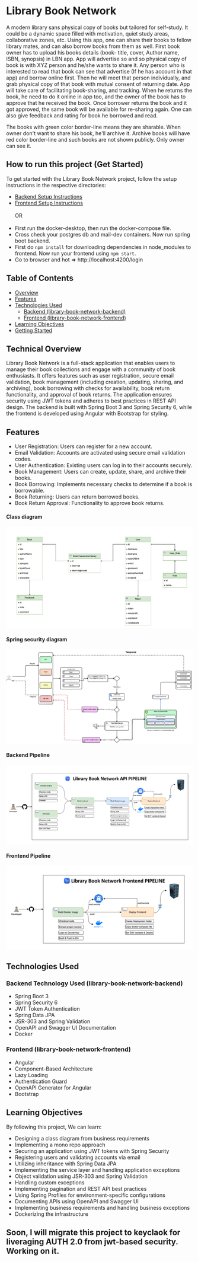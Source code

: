 # Library Book Network
A modern library sans physical copy of books but tailored for self-study. It could be a dynamic space filled with motivation,
quiet study areas, collaborative zones, etc. Using this app, one can share their books to fellow library mates, and can also
borrow books from them as well. First book owner has to upload his books details (book- title, cover, Author name, ISBN, synopsis)
in LBN app. App will advertise so and so physical copy of book is with XYZ person and he/she wants to share it.
Any person who is interested to read that book can see that advertise (If he has account in that app) and borrow online first.
Then he will meet that person individually, and grab physical copy of that book with mutual consent of returning date. 
App will take care of facilitating book-sharing, and tracking. When he returns the book, he need to do it online in app too, 
and the owner of the book has to approve that he received the book. Once borrower returns the book and it got approved, 
the same book will be available for re-sharing again. One can also give feedback and rating for book he borrowed and read.

The books with green color border-line means they are sharable. When owner don't want to share his book, he'll archive it. 
Archive books will have red color border-line and such books are not shown publicly. Only owner can see it.

## How to run this project (Get Started)

To get started with the Library Book Network project, follow the setup instructions in the respective directories: <br>

- [Backend Setup Instructions](/library-book-network-jwt-app/library-book-network-backend/README.md)
- [Frontend Setup Instructions](/library-book-network-jwt-app/library-book-network-frontend/README.md)
<br><br>
OR
<br><br>
- First run the docker-desktop, then run the docker-compose file.
- Cross check your postgres db and mail-dev containers. Now run spring boot backend.
- First do `npm install` for downloading dependencies in node_modules to frontend. Now run your frontend using `npm start`.
- Go to browser and hot => http://localhost:4200/login

## Table of Contents

- [Overview](#overview)
- [Features](#features)
- [Technologies Used](#technologies-used)
    - [Backend (library-book-network-backend)](#library-book-network-backend)
    - [Frontend (library-book-network-frontend)](#library-book-network-frontend)
- [Learning Objectives](#learning-objectives)
- [Getting Started](#getting-started)

## Technical Overview

Library Book Network is a full-stack application that enables users to manage their book collections and engage with a community
of book enthusiasts. It offers features such as user registration, secure email validation, book management (including creation,
updating, sharing, and archiving), book borrowing with checks for availability, book return functionality, and approval of book
returns. The application ensures security using JWT tokens and adheres to best practices in REST API design. The backend is built
with Spring Boot 3 and Spring Security 6, while the frontend is developed using Angular with Bootstrap for styling.

## Features

- User Registration: Users can register for a new account.
- Email Validation: Accounts are activated using secure email validation codes.
- User Authentication: Existing users can log in to their accounts securely.
- Book Management: Users can create, update, share, and archive their books.
- Book Borrowing: Implements necessary checks to determine if a book is borrowable.
- Book Returning: Users can return borrowed books.
- Book Return Approval: Functionality to approve book returns.

#### Class diagram
![Class diagram](screenshots/class-diagram.png)

#### Spring security diagram
![Security diagram](screenshots/security.png)

#### Backend Pipeline
![Security diagram](screenshots/be-pipeline.png)

#### Frontend Pipeline
![Security diagram](screenshots/fe-pipeline.png)

## Technologies Used

### Backend Technology Used (library-book-network-backend)

- Spring Boot 3
- Spring Security 6
- JWT Token Authentication
- Spring Data JPA
- JSR-303 and Spring Validation
- OpenAPI and Swagger UI Documentation
- Docker

### Frontend (library-book-network-frontend)

- Angular
- Component-Based Architecture
- Lazy Loading
- Authentication Guard
- OpenAPI Generator for Angular
- Bootstrap

## Learning Objectives

By following this project, We can learn:

- Designing a class diagram from business requirements
- Implementing a mono repo approach
- Securing an application using JWT tokens with Spring Security
- Registering users and validating accounts via email
- Utilizing inheritance with Spring Data JPA
- Implementing the service layer and handling application exceptions
- Object validation using JSR-303 and Spring Validation
- Handling custom exceptions
- Implementing pagination and REST API best practices
- Using Spring Profiles for environment-specific configurations
- Documenting APIs using OpenAPI and Swagger UI
- Implementing business requirements and handling business exceptions
- Dockerizing the infrastructure


## Soon, I will migrate this project to keyclaok for liveraging AUTH 2.0 from jwt-based security. Working on it.
